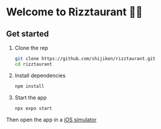 # Welcome to Rizztaurant 🍱🍝

## Get started

1. Clone the rep
   ```bash
   git clone https://github.com/shijiken/rizztaurant.git
   cd rizztaurant
   ```
  
2. Install dependencies

   ```bash
   npm install
   ```

3. Start the app

   ```bash
   npx expo start
   ```

Then open the app in a [iOS simulator](https://docs.expo.dev/workflow/ios-simulator/)
